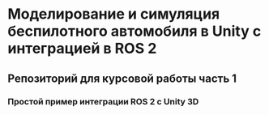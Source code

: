 # Моделирование и симуляция беспилотного автомобиля в Unity с интеграцией в ROS 2
## Репозиторий для курсовой работы часть 1
### Простой пример интеграции ROS 2 с Unity 3D
